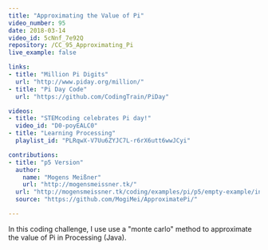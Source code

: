 ```yaml
---
title: "Approximating the Value of Pi"
video_number: 95
date: 2018-03-14
video_id: 5cNnf_7e92Q
repository: /CC_95_Approximating_Pi
live_example: false

links:
- title: "Million Pi Digits"
  url: "http://www.piday.org/million/"
- title: "Pi Day Code"
  url: "https://github.com/CodingTrain/PiDay"

videos:
- title: "STEMcoding celebrates Pi day!"
  video_id: "D0-poyEALC0"
- title: "Learning Processing"
  playlist_id: "PLRqwX-V7Uu6ZYJC7L-r6rX6utt6wwJCyi"

contributions:
- title: "p5 Version"
  author:
    name: "Mogens Meißner"
    url: "http://mogensmeissner.tk/"
  url: "http://mogensmeissner.tk/coding/examples/pi/p5/empty-example/index.html"
  source: "https://github.com/MogiMei/ApproximatePi/"

---
```


In this coding challenge, I use use a "monte carlo" method to approximate the value of Pi in Processing (Java).

